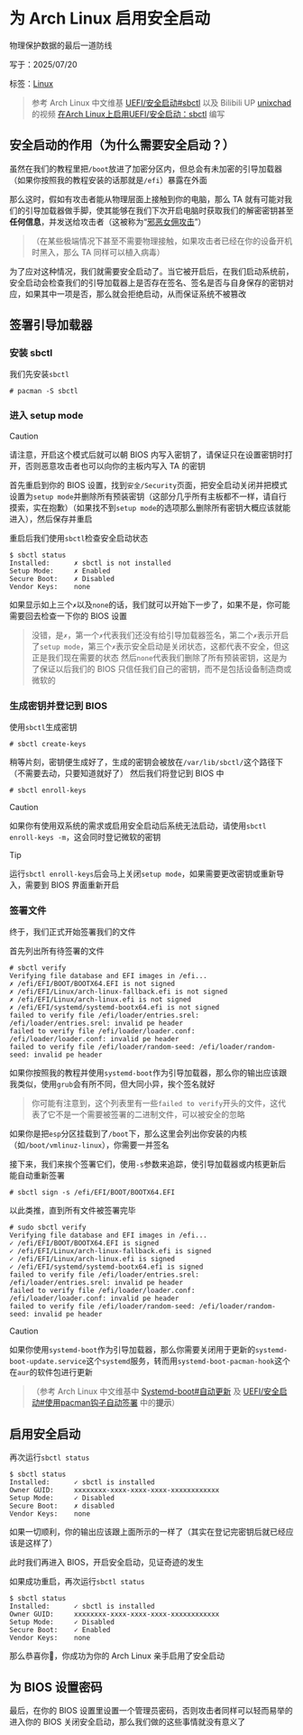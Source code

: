 # 为 Arch Linux 启用安全启动
物理保护数据的最后一道防线

写于：2025/07/20

标签：[Linux](/linux/)
>参考 Arch Linux 中文维基 [UEFI/安全启动#sbctl](https://wiki.archlinuxcn.org/wiki/UEFI/安全启动#sbctl) 以及 Bilibili UP [unixchad](https://space.bilibili.com/34569411) 的视频 [在Arch Linux上启用UEFI/安全启动：sbctl](https://www.bilibili.com/video/BV14mLzzmEmx/) 编写
## 安全启动的作用（为什么需要安全启动？）
虽然在我们的教程里把`/boot`放进了加密分区内，但总会有未加密的引导加载器（如果你按照我的教程安装的话那就是`/efi`）暴露在外面

那么这时，假如有攻击者能从物理层面上接触到你的电脑，那么 TA 就有可能对我们的引导加载器做手脚，使其能够在我们下次开启电脑时获取我们的解密密钥甚至**任何信息**，并发送给攻击者（这被称为“[邪恶女佣攻击](https://zh.wikipedia.org/wiki/邪恶女佣攻击)”）

>（在某些极端情况下甚至不需要物理接触，如果攻击者已经在你的设备开机时黑入，那么 TA 同样可以植入病毒）

为了应对这种情况，我们就需要安全启动了。当它被开启后，在我们启动系统前，安全启动会检查我们的引导加载器上是否存在签名、签名是否与自身保存的密钥对应，如果其中一项是否，那么就会拒绝启动，从而保证系统不被篡改
## 签署引导加载器
### 安装 sbctl
我们先安装`sbctl`
```console
# pacman -S sbctl
```
### 进入 setup mode
> [!CAUTION]
> 请注意，开启这个模式后就可以朝 BIOS 内写入密钥了，请保证只在设置密钥时打开，否则恶意攻击者也可以向你的主板内写入 TA 的密钥

首先重启到你的 BIOS 设置，找到`安全/Security`页面，把安全启动关闭并把模式设置为`setup mode`并删除所有预装密钥（这部分几乎所有主板都不一样，请自行摸索，实在抱歉）（如果找不到`setup mode`的选项那么删除所有密钥大概应该就能进入），然后保存并重启

重启后我们使用`sbctl`检查安全启动状态
```console
$ sbctl status
Installed:      ✗ sbctl is not installed
Setup Mode:     ✗ Enabled
Secure Boot:    ✗ Disabled
Vendor Keys:    none
```
如果显示如上三个`✗`以及`none`的话，我们就可以开始下一步了，如果不是，你可能需要回去检查一下你的 BIOS 设置
>没错，是`✗`，第一个`✗`代表我们还没有给引导加载器签名，第二个`✗`表示开启了`setup mode`，第三个`✗`表示安全启动是关闭状态，这都代表不安全，但这正是我们现在需要的状态
然后`none`代表我们删除了所有预装密钥，这是为了保证以后我们的 BIOS 只信任我们自己的密钥，而不是包括设备制造商或微软的
### 生成密钥并登记到 BIOS
使用`sbctl`生成密钥
```console
# sbctl create-keys
```
稍等片刻，密钥便生成好了，生成的密钥会被放在`/var/lib/sbctl/`这个路径下（不需要去动，只要知道就好了）
然后我们将登记到 BIOS 中
```console
# sbctl enroll-keys
```
> [!CAUTION]
> 如果你有使用双系统的需求或启用安全启动后系统无法启动，请使用`sbctl enroll-keys -m`，这会同时登记微软的密钥

> [!TIP]
> 运行`sbctl enroll-keys`后会马上关闭`setup mode`，如果需要更改密钥或重新导入，需要到 BIOS 界面重新开启
### 签署文件
终于，我们正式开始签署我们的文件

首先列出所有待签署的文件
```console
# sbctl verify
Verifying file database and EFI images in /efi...
✗ /efi/EFI/BOOT/BOOTX64.EFI is not signed
✗ /efi/EFI/Linux/arch-linux-fallback.efi is not signed
✗ /efi/EFI/Linux/arch-linux.efi is not signed
✗ /efi/EFI/systemd/systemd-bootx64.efi is not signed
failed to verify file /efi/loader/entries.srel: /efi/loader/entries.srel: invalid pe header
failed to verify file /efi/loader/loader.conf: /efi/loader/loader.conf: invalid pe header
failed to verify file /efi/loader/random-seed: /efi/loader/random-seed: invalid pe header
```
如果你按照我的教程并使用`systemd-boot`作为引导加载器，那么你的输出应该跟我类似，使用`grub`会有所不同，但大同小异，挨个签名就好

>你可能有注意到，这个列表里有一些`failed to verify`开头的文件，这代表了它不是一个需要被签署的二进制文件，可以被安全的忽略

如果你是把`esp`分区挂载到了`/boot`下，那么这里会列出你安装的内核（如`/boot/vmlinuz-linux`），你需要一并签名

接下来，我们来挨个签署它们，使用`-s`参数来追踪，使引导加载器或内核更新后能自动重新签署
```console
# sbctl sign -s /efi/EFI/BOOT/BOOTX64.EFI
```
以此类推，直到所有文件被签署完毕
```console
# sudo sbctl verify
Verifying file database and EFI images in /efi...
✓ /efi/EFI/BOOT/BOOTX64.EFI is signed
✓ /efi/EFI/Linux/arch-linux-fallback.efi is signed
✓ /efi/EFI/Linux/arch-linux.efi is signed
✓ /efi/EFI/systemd/systemd-bootx64.efi is signed
failed to verify file /efi/loader/entries.srel: /efi/loader/entries.srel: invalid pe header
failed to verify file /efi/loader/loader.conf: /efi/loader/loader.conf: invalid pe header
failed to verify file /efi/loader/random-seed: /efi/loader/random-seed: invalid pe header
```
> [!CAUTION]
> 如果你使用`systemd-boot`作为引导加载器，那么你需要关闭用于更新的`systemd-boot-update.service`这个`systemd`服务，转而用`systemd-boot-pacman-hook`这个在`aur`的软件包进行更新

>（参考 Arch Linux 中文维基中 [Systemd-boot#自动更新](https://wiki.archlinuxcn.org/wiki/Systemd-boot#自动更新) 及 [UEFI/安全启动#使用pacman钩子自动签署](https://wiki.archlinuxcn.org/wiki/UEFI/安全启动#使用pacman钩子自动签署) 中的**提示**）
## 启用安全启动
再次运行`sbctl status`
```console
$ sbctl status     
Installed:      ✓ sbctl is installed
Owner GUID:     xxxxxxxx-xxxx-xxxx-xxxx-xxxxxxxxxxxx
Setup Mode:     ✓ Disabled
Secure Boot:    ✗ disabled
Vendor Keys:    none
```
如果一切顺利，你的输出应该跟上面所示的一样了（其实在登记完密钥后就已经应该是这样了）

此时我们再进入 BIOS，开启安全启动，见证奇迹的发生

如果成功重启，再次运行`sbctl status`
```console
$ sbctl status     
Installed:      ✓ sbctl is installed
Owner GUID:     xxxxxxxx-xxxx-xxxx-xxxx-xxxxxxxxxxxx
Setup Mode:     ✓ Disabled
Secure Boot:    ✓ Enabled
Vendor Keys:    none
```
那么恭喜你🎉，你成功为你的 Arch Linux 亲手启用了安全启动
## 为 BIOS 设置密码
最后，在你的 BIOS 设置里设置一个管理员密码，否则攻击者同样可以轻而易举的进入你的 BIOS 关闭安全启动，那么我们做的这些事情就没有意义了
